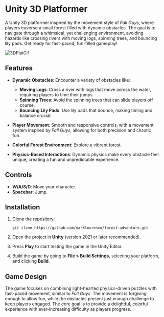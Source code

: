 # Unity 3D Platformer

A Unity 3D platformer inspired by the movement style of *Fall Guys*, where players traverse a small forest filled with dynamic obstacles. The goal is to navigate through a whimsical, yet challenging environment, avoiding hazards like crossing rivers with moving logs, spinning trees, and bouncing lily pads. Get ready for fast-paced, fun-filled gameplay!

![3DPlatGif](https://github.com/user-attachments/assets/d6383321-14ed-4f04-9a28-bd8db5f97056)

## Features

- **Dynamic Obstacles**: Encounter a variety of obstacles like:
  - **Moving Logs**: Cross a river with logs that move across the water, requiring players to time their jumps.
  - **Spinning Trees**: Avoid the spinning trees that can slide players off course.
  - **Bouncing Lily Pads**: Use lily pads that bounce, making timing and balance crucial.
  
- **Player Movement**: Smooth and responsive controls, with a movement system inspired by *Fall Guys*, allowing for both precision and chaotic fun.

- **Colorful Forest Environment**: Explore a vibrant forest.

- **Physics-Based Interactions**: Dynamic physics make every obstacle feel unique, creating a fun and unpredictable experience.

## Controls

- **W/A/S/D**: Move your character.
- **Spacebar**: Jump.

## Installation

1. Clone the repository:
   ```
   git clone https://github.com/marklourenco/forest-adventure.git
   ```
   
2. Open the project in **Unity** (version 2021 or later recommended).
   
3. Press **Play** to start testing the game in the Unity Editor.

4. Build the game by going to **File > Build Settings**, selecting your platform, and clicking **Build**.

## Game Design

The game focuses on combining light-hearted physics-driven puzzles with fast-paced movement, similar to *Fall Guys*. The movement is forgiving enough to allow fun, while the obstacles present just enough challenge to keep players engaged. The core goal is to provide a delightful, colorful experience with ever-increasing difficulty as players progress.
